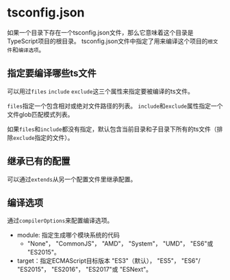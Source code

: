 # tsconfig.json

如果一个目录下存在一个tsconfig.json文件，那么它意味着这个目录是TypeScript项目的根目录。 tsconfig.json文件中指定了用来编译这个项目的`根文件`和`编译选项`。


## 指定要编译哪些ts文件

可以用过`files` `include` `exclude`这三个属性来指定要被编译的ts文件。

`files`指定一个包含相对或绝对文件路径的列表。 `include`和`exclude`属性指定一个文件glob匹配模式列表。 

如果`files`和`include`都没有指定，默认包含当前目录和子目录下所有的ts文件（排除`exclude`指定的文件）。

## 继承已有的配置

可以通过`extends`从另一个配置文件里继承配置。

## 编译选项

通过`compilerOptions`来配置编译选项。

- module: 指定生成哪个模块系统的代码
  - "None"， "CommonJS"， "AMD"， "System"， "UMD"， "ES6"或 "ES2015"。
- target：指定ECMAScript目标版本 "ES3"（默认）， "ES5"， "ES6"/ "ES2015"， "ES2016"， "ES2017"或 "ESNext"。